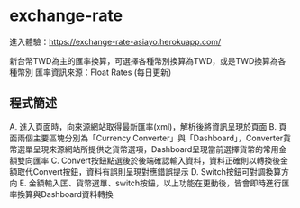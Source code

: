 # exchange-rate
進入體驗：https://exchange-rate-asiayo.herokuapp.com/

新台幣TWD為主的匯率換算，可選擇各種幣別換算為TWD，或是TWD換算為各種幣別
匯率資訊來源：Float Rates (每日更新)

## 程式簡述
A. 進入頁面時，向來源網站取得最新匯率(xml)，解析後將資訊呈現於頁面
B. 頁面兩個主要區塊分別為「Currency Converter」與「Dashboard」，Converter貨幣選單呈現來源網站所提供之貨幣選項，Dashboard呈現當前選擇貨幣的常用金額雙向匯率
C. Convert按鈕點選後於後端確認輸入資料，資料正確則以轉換後金額取代Convert按鈕，資料有誤則呈現對應錯誤提示
D. Switch按鈕可對調換算方向
E. 金額輸入匡、貨幣選單、switch按鈕，以上功能在更動後，皆會即時進行匯率換算與Dashboard資料轉換
